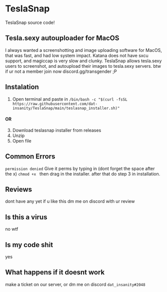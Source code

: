 # TeslaSnap
TeslaSnap source code!
## Tesla.sexy autouploader for MacOS
I always wanted a screenshotting and image uploading software for MacOS, that was fast, and had low system impact. Katana does not have sxcu support, and magiccap is very slow and clunky. TeslaSnap allows tesla.sexy users to screenshot, and autoupload their images to tesla.sexy servers. btw if ur not a member join now discord.gg/transgender ;P
## Instalation
1. Open terminal and paste in `/bin/bash -c "$(curl -fsSL https://raw.githubusercontent.com/dat-insanity/TeslaSnap/main/teslasnap_installer.sh)"`
#### OR
3. Download teslasnap installer from releases
4. Unzip
5. Open file
## Common Errors
`permission denied` Give it perms by typing in (dont forget the space after the x) `chmod +x ` then drag in the installer. after that do step 3 in installation.
## Reviews 
dont have any yet if u like this dm me on discord with ur review
## Is this a virus
no wtf 
## Is my code shit
yes 
## What happens if it doesnt work
make a ticket on our server, or dm me on discord `dat_insanity#2048`

